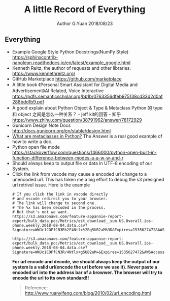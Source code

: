 # <center>A little Record of Everything</center>
<center>Author G.Yuan 2018/08/23</center>

## Everything
* Example Google Style Python Docstrings(NumPy Style)
https://sphinxcontrib-napoleon.readthedocs.io/en/latest/example_google.html
* Kenneth Reitz, the author of requests and other libraries.
https://www.kennethreitz.org/
* GitHub Marketplace
https://github.com/marketplace
* A little book 《Personal Smart Assistant for Digital Media and Advertisement》AI Related, Voice Interactive
https://pdfs.semanticscholar.org/bb1b/0763356dfeb975138cd33d2d0af288bddfb9.pdf
* A good explain about Python Object & Type & Metaclass
Python 的 type 和 object 之间是怎么一种关系？ - jeff kit的回答 - 知乎 https://www.zhihu.com/question/38791962/answer/78172929
* Gunicorn Design Note Docs
http://docs.gunicorn.org/en/stable/design.html
* [What are metaclasses in Python?](https://stackoverflow.com/questions/100003/what-are-metaclasses-in-python)
The Answer is a real good example of how to write a doc.
* Python open file mode
https://stackoverflow.com/questions/1466000/python-open-built-in-function-difference-between-modes-a-a-w-w-and-r
* Should always keep to output file or data in UTF-8 encoding of our System.
* Click the link from vscode  may cause a encoded url change to a unencoded url. This has token me a big effort to debug the s3 presigned url retrivel issue. Here is the example
	```
	# If you click the link in vscode directly
	# and vscode redirect you to your browser.
	# The link will change to second one.
	# The %x has been decoded in the process.
	# But that's not we want.
	https://s3.amazonaws.com/feature-appannie-report-export/bulk_data_poc/Metrics/est_download__sum.US.Overall.ios-phone.weekly.2018-08-04.data.csv?Signature=WWJc1COFfCN3R%2F4Ntlx%2Bg5UB2aM%3D&Expires=1535627472&AWSAccessKeyId=AKIAI24LXKOWQGIZ5BTA

	https://s3.amazonaws.com/feature-appannie-report-export/bulk_data_poc/Metrics/est_download__sum.US.Overall.ios-phone.weekly.2018-08-04.data.csv?Signature=WWJc1COFfCN3R/4Ntlx+g5UB2aM=&Expires=1535627472&AWSAccessKeyId=AKIAI24LXKOWQGIZ5BTA
	```
	**For url encode and decode, we should always keep the output of our system is a valid url(encode the url before we use it). Never paste a encoded url into the address bar of a browwer. The browser will try to encode the url to its own standard!!**
	>Reference: http://www.ruanyifeng.com/blog/2010/02/url_encoding.html

<!--stackedit_data:
eyJoaXN0b3J5IjpbLTEzMzg2NjAwODQsLTEwMDk0NDI5ODgsLT
ExMTg2NDkxMTIsLTc0MTg1NzgxMywtMTk4NDkyMywxNTg3NTM2
MzA2LC0xNzU3ODU0MTg4LDIxMTE4MjQ1MzgsLTE0NjY3NzE2OD
BdfQ==
-->